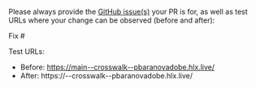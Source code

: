 Please always provide the [GitHub issue(s)](../issues) your PR is for, as well as test URLs where your change can be observed (before and after):

Fix #<gh-issue-id>

Test URLs:
- Before: https://main--crosswalk--pbaranovadobe.hlx.live/
- After: https://<branch>--crosswalk--pbaranovadobe.hlx.live/
